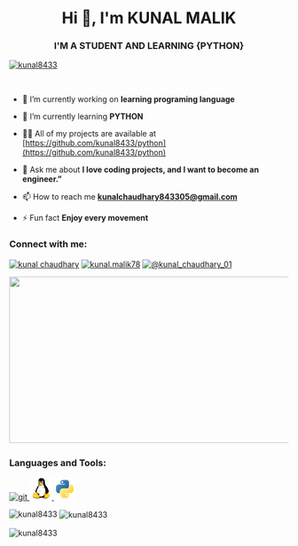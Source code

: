 <h1 align="center">Hi 👋, I'm KUNAL MALIK</h1>
<h3 align="center">I'M A STUDENT AND LEARNING {PYTHON}</h3>

<p align="left"> <a href="https://github.com/ryo-ma/github-profile-trophy"><img src="https://github-profile-trophy.vercel.app/?username=kunal8433" alt="kunal8433" /></a> </p>

<p align="left"> <a href="https://twitter.com/" target="blank"><img src="https://img.shields.io/twitter/follow/?logo=twitter&style=for-the-badge" alt="" /></a> </p>

- 🔭 I’m currently working on **learning programing language**

- 🌱 I’m currently learning **PYTHON**

- 👨‍💻 All of my projects are available at [https://github.com/kunal8433/python](https://github.com/kunal8433/python)

- 💬 Ask me about **I love coding projects, and I want to become an engineer.”**

- 📫 How to reach me **kunalchaudhary843305@gmail.com**

- ⚡ Fun fact **Enjoy every movement**

<h3 align="left">Connect with me:</h3>
<p align="left">
<a href="https://linkedin.com/in/www.linkedin.com/in/kunal-chaudhary-087666380" target="blank"><img align="center" src="https://raw.githubusercontent.com/rahuldkjain/github-profile-readme-generator/master/src/images/icons/Social/linked-in-alt.svg" alt="kunal chaudhary" height="30" width="40" /></a>
<a href="https://instagram.com/kunal.malik78" target="blank"><img align="center" src="https://raw.githubusercontent.com/rahuldkjain/github-profile-readme-generator/master/src/images/icons/Social/instagram.svg" alt="kunal.malik78" height="30" width="40" /></a>
<a href="https://www.youtube.com/c/http://www.youtube.com/@Kunal_Chaudhary_01" target="blank"><img align="center" src="https://raw.githubusercontent.com/rahuldkjain/github-profile-readme-generator/master/src/images/icons/Social/youtube.svg" alt="@kunal_chaudhary_01" height="30" width="40" /></a>
</p>

<div align="center">
  <img src="https://media.giphy.com/media/dWesBcTLavkZuG35MI/giphy.gif" width="600" height="300"/>
</div>

<h3 align="left">Languages and Tools:</h3>
<p align="left"> <a href="https://git-scm.com/" target="_blank" rel="noreferrer"> <img src="https://www.vectorlogo.zone/logos/git-scm/git-scm-icon.svg" alt="git" width="40" height="40"/> </a> <a href="https://www.linux.org/" target="_blank" rel="noreferrer"> <img src="https://raw.githubusercontent.com/devicons/devicon/master/icons/linux/linux-original.svg" alt="linux" width="40" height="40"/> </a> <a href="https://www.python.org" target="_blank" rel="noreferrer"> <img src="https://raw.githubusercontent.com/devicons/devicon/master/icons/python/python-original.svg" alt="python" width="40" height="40"/> </a> </p>

<p><img align="left" src="https://github-readme-stats.vercel.app/api/top-langs?username=kunal8433&show_icons=true&locale=en&layout=compact" alt="kunal8433" /></p>

<p>&nbsp;<img align="center" src="https://github-readme-stats.vercel.app/api?username=kunal8433&show_icons=true&locale=en" alt="kunal8433" /></p>

<p><img align="center" src="https://github-readme-streak-stats.herokuapp.com/?user=kunal8433&" alt="kunal8433" /></p>

